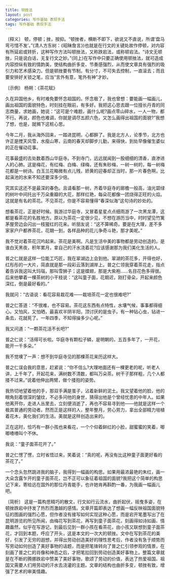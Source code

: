 ```yaml
---
title: 顿挫法
layout: post
categories: 写作基础 表现手法
tags: 写作基础 表现手法
---
```


〔释义〕 顿，停顿；挫，按抑。“顿挫者，横断不即下，欲说又不直说，所谓‘盘马弯弓惜不发’。”(清人方东树：《昭昧詹言》)也就是在行文的关键处故作停顿，对内容有所延宕或转折，这种写作方法叫顿挫法，又称跌宕法，或称顿宕法。“诗文无顿挫，只是说白话，无复行文之妙。”(同上)在写作中只要正确使用顿挫法，就可造成内容控纵有致的情韵美，使结构曲折多变、节奏感强烈，从而使文章具有强烈的吸引力和艺术感染力。但是顿挫要有节制，有分寸，不可失去控制，一直滚去；而且要安排好关锁之笔，应当“言外有意，笔外有神”才妙。

〔示例〕 杨朔：《茶花赋》

久在异国他乡，有时难免要怀念祖国的。怀念极了，我也曾想：要能画一幅画儿，画出祖国的面貌特色，时刻挂在眼前，有多好。我把这心思去跟一位擅长丹青的同志商量，求她画，她说：“这可是个难题，画什么呢?画点零山碎水，一人一物，都不行。再说，颜色也难调，你就是调尽五颜六色，又怎么画得出祖国的面貌?”我想了想，也是，就搁下这桩心思。

今年二月，我从海外回来，一踏进昆明，心都醉了。我是北方人，论季节，北方也许正是搅天风雪，水瘦山寒，云南的春天却脚步儿勤，来得快，到处早像催生婆似的正在催动花事。

花事最盛的去处数着西山华庭寺。不到寺门，远远就闻到一股细细的清香，直渗进人的心肺。这是梅花，有红梅、白梅、绿梅，还有朱砂梅，一树一树的，每一树梅花都是一树诗。白玉兰花略微有点儿残，娇黄的迎春却正当时，那一片春色啊，比起滇池的水来不知还要深多少倍。

究其实这还不是最深的春色。且请看那一树，齐着华庭寺的廊檐一般高，油光碧绿的树叶中间托出千万朵重瓣的大花，那样红艳，每朵花都像一团烧得正旺的火焰。这就是有名的茶花。不见茶花，你是不容易懂得“春深似海”这句诗的妙处的。

想看茶花，正是好时候。我游过华庭寺，又冒着星星点点细雨游了一次黑龙潭，这都是看茶花的名胜地方。原以为茶花一定很少见，不想在游历当中，时时望见竹篱茅屋旁边会闪出一枝猩红的花来。听朋友说：“这不算稀奇。要是在大理，差不多家家户户都养茶花，花期一到，各样品种的花儿争奇斗艳，那才美呢。”

我不觉对着茶花沉吟起来。茶花是美啊。凡是生活中美的事物都是劳动创造的。是谁白天黑夜，积年累月，拿自己的汗水浇着花?应该感谢那为我们美化生活的人。

普之仁就是这样一位能工巧匠，我在翠湖边上会到他。翠湖的茶花多，开得也好，红彤彤的一大片，简直就是那一段彩云落到湖岸上。普之仁领我穿着茶花走，指点着告诉我这叫大玛瑙，那叫雪狮子；这是蝶翅，那是大紫袍……名目花色多得很。后来他攀着一棵茶树的小干枝说：“这叫童子面，花期迟，刚打骨朵，开起来颜色深红，倒是最好看的。”

我就问：“古语说：看花容易栽花难——栽培茶花一定也很难吧?”

普之仁答道：“不很难，也不容易。茶花这东西有点特性，水壤气候，事事都得细心。又怕风，又怕晒，最喜欢半阴半阳，顶讨厌的是虫子。有一种钻心虫，钻进一条去，花就死了。一年四季，不知得操多少心呢。”

我又问道：“一颗茶花活不长吧?”

普之仁说：“活得可长啦。华庭寺有颗松子鳞，是明朝的，五百多年了，一开花，能开一千多朵。”

我不觉噢了一声：想不到华庭寺见的那棵茶花来历这样大。

普之仁误会我的意思，赶紧说：“你不信么?大理地面还有一棵更老的呢，听老人讲，上千年了，开起花来，满树数不清数，都叫万朵茶。树干子那样粗，几个人都搂不过来。”说着他伸出两臂，做个搂抱的姿势。

我热切地望着他的手，那双手满是茧子，沾着新鲜的泥土。我又望着他的脸，他的眼角刻着很深的皱纹，不必多问他的身世，猜得出他是个曾经忧患的中年人。如果他离开你，走进人丛里去，立刻便消逝了，再也不容易寻到他——他就是这样一个极其普通的劳动者。然而正是这样的人，整年整月，劳心劳力，拿出全部精力培植着花木，美化我们的生活。美就是这样创造出来的。

正在这时，恰巧有一群小孩也来看花，一个个仰着鲜红的小脸，甜蜜蜜的笑着，唧唧喳喳叫个不休。

我说：“童子面茶花开了。”

普之仁愣了愣，立时省悟过来，笑着说：“真的呢，再没有比这种童子面更好看的茶花了。”

一个念头忽然跳进我的脑子，我得到一幅画的构思。如果用最浓最艳的朱红，画一大朵含露乍开的童子面茶花，岂不正可以象征着祖国的面貌?我把这个简单的构思记下来，寄给远在国外的那位丹青能手，也许她肯再斟酌一番，为我画一幅画儿吧。

〔简析〕 这是一篇构思精巧的散文，行文如行云流水，曲折起伏，摇曳多姿，在顿挫跌宕中抒发了热烈而激越的感情。文章开篇即表达了想画一幅反映祖国面貌特征的图画的强烈心愿，但作者没有接写如何实现这种心愿，而是宕开笔墨写出了在昆明游览的所见所闻，由梅花写到茶花，再写到童子面茶花，刻画得如诗如画、情趣盎然，似乎在写游记，到最后见到一群小孩在看茶花，由小孩又联想到童子面茶花，才回到本题，呼应了开头，这是本文的一次大的顿挫。文中在写到茶花的美好，引发了无穷的遐想，并得出劳动创造美好的理性思考后，作者没有急于顺势而写劳动如何创造了美好事物的话题，而是把笔锋转向了普之仁引领参观的情景，在刻画了普之仁的肖像和神态之后，才把笔拉回到劳动创造美好事物上。整篇文章就是在不断的腾挪跌宕中赞美了美好事物，歌颂了劳动的价值，表达了热爱祖国、祖国又需要人们用劳动的汗水去浇灌的主题。文章的结构也曲折多变，顿挫有致，增强了艺术的审美情趣。 